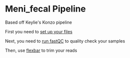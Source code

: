 # Meni_fecal Pipeline
Based off Keylie's Konzo pipeline

First you need to [set up your files](setup.md)

Next, you need to [run fastQC](fastqc.md) to quality check your samples

Then, use [flexbar](flexbar.md) to trim your reads

